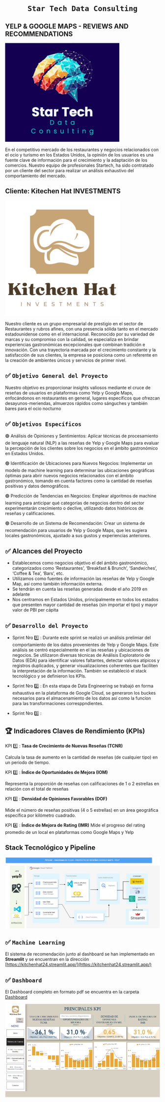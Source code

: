 

# <h1 align="center">**`Star Tech Data Consulting`**</h1>




## YELP & GOOGLE MAPS - REVIEWS AND RECOMMENDATIONS

![LOGO3](imagenes/startech.png)


En el competitivo mercado de los restaurantes y negocios relacionados con el ocio y turismo en los Estados Unidos, la opinión de los usuarios es una fuente clave de información para el crecimiento y la adaptación de los comercios. Nuestro equipo de profesionales Startech, ha sido contratado por un cliente del sector para realizar un análisis exhaustivo del comportamiento del mercado.



## ​Cliente: Kitechen Hat INVESTMENTS
![LOGO4](imagenes/kitchen_henry.png)


Nuestro cliente es un grupo empresarial de prestigio en el sector de Restaurantes y rubros afines, con una presencia sólida tanto en el mercado estadounidense como en el internacional. Reconocido por su variedad de marcas y su compromiso con la calidad, se especializa en brindar experiencias gastronómicas excepcionales que combinan tradición e innovación. Con una trayectoria marcada por el crecimiento constante y la satisfacción de sus clientes, la empresa se posiciona como un referente en la creación de ambientes únicos y servicios de primer nivel.

## :white_check_mark: ```Objetivo General del Proyecto ```
Nuestro objetivo es proporcionar insights valiosos mediante el cruce de reseñas de usuarios en plataformas como Yelp y Google Maps, enfocándonos en restaurantes en general, lugares específicos que ofrezcan desayunos-meriendas, almuerzos rápidos como sánguches y también bares para el ocio nocturno


## :white_check_mark: ```Objetivos Específicos ```

:green_circle: Análisis de Opiniones y Sentimientos: Aplicar técnicas de procesamiento de lenguaje natural (NLP) a las reseñas de Yelp y Google Maps para evaluar la percepción de los clientes sobre los negocios en el ámbito gastronómico en Estados Unidos.

:green_circle: Identificación de Ubicaciones para Nuevos Negocios: Implementar un modelo de machine learning para determinar las ubicaciones geográficas óptimas para abrir nuevos negocios relacionados con el ámbito gastronómico, tomando en cuenta factores como la cantidad de reseñas positivas y datos demográficos.

:green_circle: Predicción de Tendencias en Negocios: Emplear algoritmos de machine learning para anticipar qué categorías de negocios dentro del sector experimentarán crecimiento o declive, utilizando datos históricos de reseñas y calificaciones.

:green_circle: Desarrollo de un Sistema de Recomendación: Crear un sistema de recomendación para usuarios de Yelp y Google Maps, que les sugiera locales gastronómicos, ajustado a sus gustos y experiencias anteriores.

## :white_check_mark: ​Alcances del Proyecto
* Establecemos como negocios objetivo el del  ámbito gastronómico, categorizados como ‘Restaurantes’, ‘Breakfast & Brunch’, ‘Sandwiches’, ‘Coffee & Tea’, ‘Bars’, etc.
* Utilizamos como fuentes de  información las reseñas de Yelp y Google Map, así como también información externa.
* Se tendrán en cuenta las reseñas generadas desde el año 2019 en adelante
* Nos centramos en Estados Unidos, principalmente  en todos los estados que presenten mayor cantidad de reseñas (sin importar el tipo) y mayor valor de PBI per cápita


## :white_check_mark: ```Desarrollo del Proyecto```


- Sprint Nro :one: : Durante este sprint se realizó un análisis prelimiar del comportamiento de los datos provenientes de Yelp y Google Maps. Este análisis se centró especialmente en el las reseñas y ubicaciones de negocios. Se utilizaron diversas técnicas de Análisis Exploratorio de Datos (EDA) para identificar valores faltantes, detectar valores atípicos y registros duplicados, y generar visualizaciones coherentes que faciliten la interpretación de la información. También se estableció el stack tecnológico y se definieron los KPIs.

- Sprint Nro :two: : En esta etapa de Data Engineering se trabajó en forma exhaustiva en la plataforma de Google Cloud, se generaron los buckes necesarios para el almacenamiento de los datos así como la funcíon para las transformaciones corresppndientes.

- Sprint Nro :three: :


## 🏆 Indicadores Claves de Rendimiento (KPIs)


KPI :one: : **Tasa de Crecimiento de Nuevas Reseñas (TCNR)**

Calcula la tasa de aumento en la cantidad de reseñas (de cualquier tipo) en un periodo de tiempo.



  

KPI :two: : **Índice de Oportunidades de Mejora (IOM)**

Representa la proporción de reseñas con calificaciones de 1 o 2 estrellas en relación con el total de reseñas


KPI :three: : **Densidad de Opiniones Favorables (DOF)**

Mide el número de reseñas positivas (4 o 5 estrellas) en un área geográfica específica por kilómetro cuadrado.

KPI :four: : **Índice de Mejora de Rating (IMR)**
Mide el progreso del rating promedio de un local en plataformas como Google Maps y Yelp


## ​Stack Tecnológico y Pipeline
![p1](imagenes/pipeline.jpeg)


## :white_check_mark: ```Machine Learning ```
El sistema de recomendación junto al dashboard se han implementado en **Streamlit** y se encuentran en la dirección [https://kitchenhat24.streamlit.app/](https://kitchenhat24.streamlit.app/)


## :white_check_mark: ```Dashboard ```
El Dashboard completo en formato pdf se encuentra en la carpeta [Dashboard](Dashboard)

![d1](imagenes/dashboard.png)

